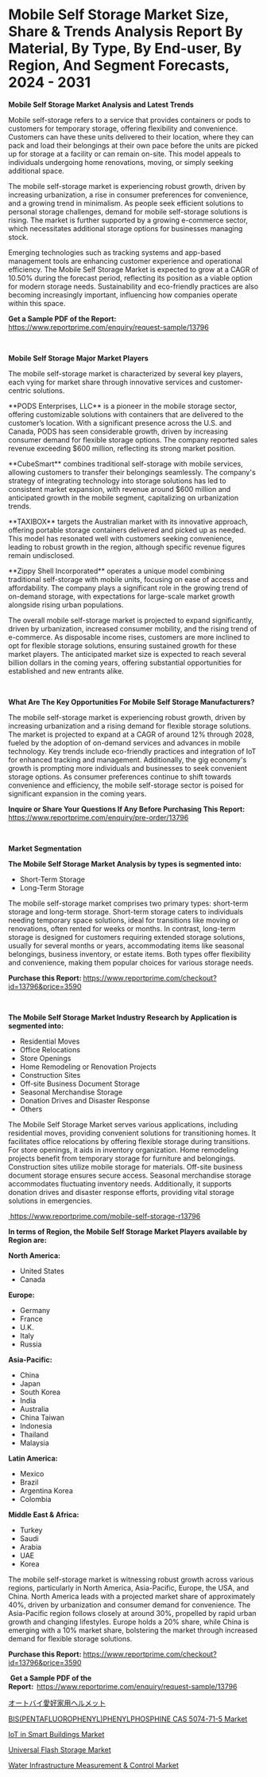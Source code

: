 <p><h1>Mobile Self Storage Market Size, Share & Trends Analysis Report By Material, By Type, By End-user, By Region, And Segment Forecasts, 2024 - 2031</h1></p><p><strong>Mobile Self Storage Market Analysis and Latest Trends</strong></p>
<p><p>Mobile self-storage refers to a service that provides containers or pods to customers for temporary storage, offering flexibility and convenience. Customers can have these units delivered to their location, where they can pack and load their belongings at their own pace before the units are picked up for storage at a facility or can remain on-site. This model appeals to individuals undergoing home renovations, moving, or simply seeking additional space.</p><p>The mobile self-storage market is experiencing robust growth, driven by increasing urbanization, a rise in consumer preferences for convenience, and a growing trend in minimalism. As people seek efficient solutions to personal storage challenges, demand for mobile self-storage solutions is rising. The market is further supported by a growing e-commerce sector, which necessitates additional storage options for businesses managing stock. </p><p>Emerging technologies such as tracking systems and app-based management tools are enhancing customer experience and operational efficiency. The Mobile Self Storage Market is expected to grow at a CAGR of 10.50% during the forecast period, reflecting its position as a viable option for modern storage needs. Sustainability and eco-friendly practices are also becoming increasingly important, influencing how companies operate within this space.</p></p>
<p><strong>Get a Sample PDF of the Report:&nbsp;</strong> <a href="https://www.reportprime.com/enquiry/request-sample/13796">https://www.reportprime.com/enquiry/request-sample/13796</a></p>
<p>&nbsp;</p>
<p><strong>Mobile Self Storage Major Market Players</strong></p>
<p><p>The mobile self-storage market is characterized by several key players, each vying for market share through innovative services and customer-centric solutions. </p><p>**PODS Enterprises, LLC** is a pioneer in the mobile storage sector, offering customizable solutions with containers that are delivered to the customer’s location. With a significant presence across the U.S. and Canada, PODS has seen considerable growth, driven by increasing consumer demand for flexible storage options. The company reported sales revenue exceeding $600 million, reflecting its strong market position.</p><p>**CubeSmart** combines traditional self-storage with mobile services, allowing customers to transfer their belongings seamlessly. The company's strategy of integrating technology into storage solutions has led to consistent market expansion, with revenue around $600 million and anticipated growth in the mobile segment, capitalizing on urbanization trends.</p><p>**TAXIBOX** targets the Australian market with its innovative approach, offering portable storage containers delivered and picked up as needed. This model has resonated well with customers seeking convenience, leading to robust growth in the region, although specific revenue figures remain undisclosed.</p><p>**Zippy Shell Incorporated** operates a unique model combining traditional self-storage with mobile units, focusing on ease of access and affordability. The company plays a significant role in the growing trend of on-demand storage, with expectations for large-scale market growth alongside rising urban populations.</p><p>The overall mobile self-storage market is projected to expand significantly, driven by urbanization, increased consumer mobility, and the rising trend of e-commerce. As disposable income rises, customers are more inclined to opt for flexible storage solutions, ensuring sustained growth for these market players. The anticipated market size is expected to reach several billion dollars in the coming years, offering substantial opportunities for established and new entrants alike.</p></p>
<p>&nbsp;</p>
<p><strong>What Are The Key Opportunities For Mobile Self Storage Manufacturers?</strong></p>
<p><p>The mobile self-storage market is experiencing robust growth, driven by increasing urbanization and a rising demand for flexible storage solutions. The market is projected to expand at a CAGR of around 12% through 2028, fueled by the adoption of on-demand services and advances in mobile technology. Key trends include eco-friendly practices and integration of IoT for enhanced tracking and management. Additionally, the gig economy's growth is prompting more individuals and businesses to seek convenient storage options. As consumer preferences continue to shift towards convenience and efficiency, the mobile self-storage sector is poised for significant expansion in the coming years.</p></p>
<p><strong>Inquire or Share Your Questions If Any Before Purchasing This Report:</strong> <a href="https://www.reportprime.com/enquiry/pre-order/13796">https://www.reportprime.com/enquiry/pre-order/13796</a></p>
<p>&nbsp;</p>
<p><strong>Market Segmentation</strong></p>
<p><strong>The Mobile Self Storage Market Analysis by types is segmented into:</strong></p>
<p><ul><li>Short-Term Storage</li><li>Long-Term Storage</li></ul></p>
<p><p>The mobile self-storage market comprises two primary types: short-term storage and long-term storage. Short-term storage caters to individuals needing temporary space solutions, ideal for transitions like moving or renovations, often rented for weeks or months. In contrast, long-term storage is designed for customers requiring extended storage solutions, usually for several months or years, accommodating items like seasonal belongings, business inventory, or estate items. Both types offer flexibility and convenience, making them popular choices for various storage needs.</p></p>
<p><strong>Purchase this Report:&nbsp;</strong><a href="https://www.reportprime.com/checkout?id=13796&price=3590">https://www.reportprime.com/checkout?id=13796&price=3590</a></p>
<p>&nbsp;</p>
<p><strong>The Mobile Self Storage Market Industry Research by Application is segmented into:</strong></p>
<p><ul><li>Residential Moves</li><li>Office Relocations</li><li>Store Openings</li><li>Home Remodeling or Renovation Projects</li><li>Construction Sites</li><li>Off-site Business Document Storage</li><li>Seasonal Merchandise Storage</li><li>Donation Drives and Disaster Response</li><li>Others</li></ul></p>
<p><p>The Mobile Self Storage Market serves various applications, including residential moves, providing convenient solutions for transitioning homes. It facilitates office relocations by offering flexible storage during transitions. For store openings, it aids in inventory organization. Home remodeling projects benefit from temporary storage for furniture and belongings. Construction sites utilize mobile storage for materials. Off-site business document storage ensures secure access. Seasonal merchandise storage accommodates fluctuating inventory needs. Additionally, it supports donation drives and disaster response efforts, providing vital storage solutions in emergencies.</p></p>
<p><a href="https://www.reportprime.com/mobile-self-storage-r13796">&nbsp;https://www.reportprime.com/mobile-self-storage-r13796</a></p>
<p><strong>In terms of Region, the Mobile Self Storage Market Players available by Region are:</strong></p>
<p>
    <p> <strong> North America: </strong>
        <ul>
            <li>United States</li>
            <li>Canada</li>
        </ul>
        </p> 
    <p> <strong> Europe: </strong>
        <ul>
            <li>Germany</li>
            <li>France</li>
            <li>U.K.</li>
            <li>Italy</li>
            <li>Russia</li>
        </ul>
        </p> 
    <p> <strong> Asia-Pacific: </strong>
        <ul>
            <li>China</li>
            <li>Japan</li>
            <li>South Korea</li>
            <li>India</li>
            <li>Australia</li>
            <li>China Taiwan</li>
            <li>Indonesia</li>
            <li>Thailand</li>
            <li>Malaysia</li>
        </ul>
        </p> 
    <p> <strong> Latin America: </strong>
        <ul>
            <li>Mexico</li>
            <li>Brazil</li>
            <li>Argentina Korea</li>
            <li>Colombia</li>
        </ul>
        </p> 
    <p> <strong> Middle East & Africa: </strong>
        <ul>
            <li>Turkey</li>
            <li>Saudi</li>
            <li>Arabia</li>
            <li>UAE</li>
            <li>Korea</li>
        </ul>
    </p>
    </p>
<p><p>The mobile self-storage market is witnessing robust growth across various regions, particularly in North America, Asia-Pacific, Europe, the USA, and China. North America leads with a projected market share of approximately 40%, driven by urbanization and consumer demand for convenience. The Asia-Pacific region follows closely at around 30%, propelled by rapid urban growth and changing lifestyles. Europe holds a 20% share, while China is emerging with a 10% market share, bolstering the market through increased demand for flexible storage solutions.</p></p>
<p><strong>Purchase this Report: </strong><a href="https://www.reportprime.com/checkout?id=13796&price=3590">https://www.reportprime.com/checkout?id=13796&price=3590</a></p>
<p>&nbsp;<strong>Get a Sample PDF of the Report:&nbsp;&nbsp;</strong><a href="https://www.reportprime.com/enquiry/request-sample/13796">https://www.reportprime.com/enquiry/request-sample/13796</a></p>
<p><strong></strong></p>
<p><p><a href="https://medium.com/@americahilario/%E3%83%90%E3%82%A4%E3%82%AF%E6%84%9B%E5%A5%BD%E8%80%85%E5%90%91%E3%81%91%E3%83%98%E3%83%AB%E3%83%A1%E3%83%83%E3%83%88%E5%B8%82%E5%A0%B4-%E7%94%A3%E6%A5%AD%E3%81%AE%E7%8A%B6%E6%B3%81-%E6%88%90%E9%95%B7%E3%81%AE%E8%BB%8C%E8%B7%A1-%E3%81%9D%E3%81%97%E3%81%A6%E3%82%B0%E3%83%AD%E3%83%BC%E3%83%90%E3%83%AB%E5%B8%82%E5%A0%B4-d15143fca938">オートバイ愛好家用ヘルメット</a></p><p><a href="https://medium.com/@lylaberge/the-bis-pentafluorophenyl-phenylphosphine-cas-5074-71-5-market-is-experiencing-higher-than-75f96d9c7577">BIS(PENTAFLUOROPHENYL)PHENYLPHOSPHINE CAS 5074-71-5 Market</a></p><p><a href="https://github.com/kaufmannDavid16/Market-Research-Report-List-1/blob/main/iot-in-smart-buildings-market.md">IoT in Smart Buildings Market</a></p><p><a href="https://www.linkedin.com/pulse/global-universal-flash-storage-market-analysis-key-trends-7yxye?trackingId=V5CuRhSbQ72pf7rbY0u%2FtA%3D%3D">Universal Flash Storage Market</a></p><p><a href="https://medium.com/@lylaberge/the-water-infrastructure-measurement-control-market-insights-report-offers-an-in-depth-and-c63224529b58">Water Infrastructure Measurement & Control Market</a></p></p>